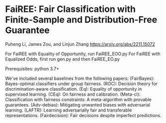 # FaiREE: Fair Classification with Finite-Sample and Distribution-Free Guarantee
Puheng Li, James Zou, and Linjun Zhang
https://arxiv.org/abs/2211.15072


For FaiREE with Equality of Opportunity, run FaiREE_EOO.py
For FaiREE with Equalized Odds, first run gen.py and then FaiREE_EO.py

Prerequisites: python 3.7+

We've included several baselines from the following papers:
(FairBayes): Bayes-optimal classifiers under group fairness.
(ROC): Decision theory for discrimination-aware classification.
(Eq): Equality of opportunity in supervised learning.
(CEq): On fairness and calibration.
(Meta-cl): Classification with fairness constraints: A meta-algorithm with provable guarantees.
(Adv-debias): Mitigating unwanted biases with adversarial learning.
(LAFTR): Learning adversarially fair and transferable representations.
(Fairdecision): Fair decisions despite imperfect predictions.
